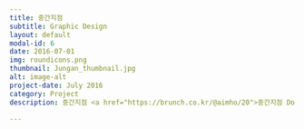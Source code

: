 ```yaml
---
title: 중간지점
subtitle: Graphic Design
layout: default
modal-id: 6
date: 2016-07-01
img: roundicons.png
thumbnail: Jungan_thumbnail.jpg
alt: image-alt
project-date: July 2016
category: Project
description: 중간지점 <a href="https://brunch.co.kr/@aimho/20">중간지점 Document</a>

---
```

